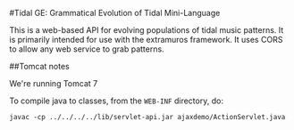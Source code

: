 #Tidal GE: Grammatical Evolution of Tidal Mini-Language

This is a web-based API for evolving populations of tidal music patterns. It is primarily intended for use with the extramuros framework. It uses CORS to allow any web service to grab patterns. 



##Tomcat notes

We're running Tomcat 7

To compile java to classes, from the ```WEB-INF``` directory,  do:

	javac -cp ../../../../lib/servlet-api.jar ajaxdemo/ActionServlet.java 

